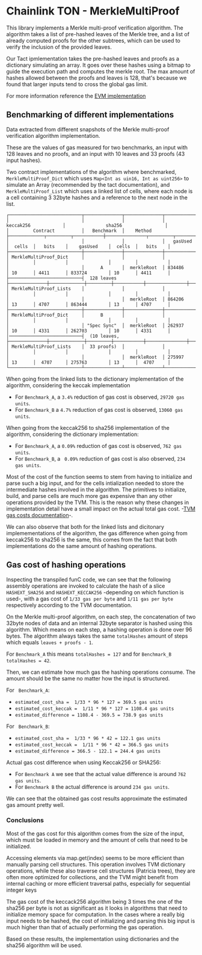 # Chainlink TON -  MerkleMultiProof

This library implements a Merkle multi-proof verification algorithm. The algorithm takes a list of pre-hashed leaves of the Merkle tree, and a list of already computed proofs for the other subtrees, which can be used to verify the inclusion of the provided leaves. 

Our Tact ipmlementation takes the pre-hashed leaves and proofs as a dictionary simulating an array. It goes over these hashes using a bitmap to guide the execution path and computes the merkle root. The max amount of hashes allowed between the proofs and leaves is 128, that's because we found that larger inputs tend to cross the global gas limit.

For more information reference the [EVM implementation](https://github.com/smartcontractkit/chainlink-ccip/blob/main/chains/evm/contracts/libraries/MerkleMultiProof.sol)

## Benchmarking of different implementations

Data extracted from different snapshots of the Merkle multi-proof verification algorithm implementation. 

These are the values of gas measured for two benchmarks, an input with 128 leaves and no proofs, and an input with 10 leaves and 33 proofs (43 input hashes).

Two contract implementations of the algorithm where benchmarked, `MerkleMultiProof_Dict` which uses `Map<Int as uin16, Int as uint256>` to simulate an Array (recommended by the tact documentation), and `MerkleMultiProof_List` which uses a linked list of cells, where each node is a cell containing 3 32byte hashes and a reference to the next node in the list. 
```
┌───────────────────────────┬──────────────┬──────────────┬───────────────────────────────────┬─────────────────────────────────────┐
│                           │              │              │              keccak256            │               sha256                │
│         Contract          │   Benchmark  │    Method    ├─────────────┬─────────┬───────────┼───────────────┬─────────┬───────────┤
│                           │              │              │   gasUsed   │  cells  │   bits    │    gasUsed    │  cells  │   bits    │
├───────────────────────────┼──────────────┼──────────────┼─────────────┼─────────┼───────────┼───────────────┼─────────┼───────────┤
│ MerkleMultiProof_Dict     │              │              │             │         │           │               │         │           │
│                           │      A       │  merkleRoot  │ 834486      │ 10      │ 4411      │ 833724        │ 10      │ 4411      │
├───────────────────────────┤  128 leaves  ├──────────────┼─────────────┼─────────┼───────────┼───────────────┼─────────┼───────────┤
│ MerkleMultiProof_Lists    │              │              │             │         │           │               │         │           │
│                           │              │  merkleRoot  │ 864206      │ 13      │ 4707      │ 863444        │ 13      │ 4707      │
├───────────────────────────┼──────────────┼──────────────┼─────────────┼─────────┼───────────┼───────────────┼─────────┼───────────┤
│ MerkleMultiProof_Dict     │      B       │              │             │         │           │               │         │           │
│                           │ "Spec Sync"  │  merkleRoot  │ 262937      │ 10      │ 4331      │ 262703        │ 10      │ 4331      │
│───────────────────────────┤  (10 leaves, ├──────────────┼─────────────┼─────────┼───────────┼───────────────┼─────────┼───────────┤
│ MerkleMultiProof_Lists    │  33 proofs)  │              │             │         │           │               │         │           │
│                           │              │  merkleRoot  │ 275997      │ 13      │  4707     │ 275763        │ 13      │  4707     │
└───────────────────────────┴──────────────┴──────────────┴─────────────┴─────────┴───────────┴───────────────┴─────────┴───────────┘
```

When going from the linked lists to the dictionary implementation of the algorithm, considering the keccak implementation
- For `Benchmark_A`, a `3.4%` reduction of gas cost is observed, `29720 gas units`.
- For `Benchmark_B` a `4.7%` reduction of gas cost is observed, `13060 gas units`. 

When going from the keccak256 to sha256 implementation of the algorithm, considering the dictionary implementation:
- For `Benchmark_A`, a  `0.09%` reduction of gas cost is observed, `762 gas units`.
- For `Benchmark_B`, a ` 0.09%` reduction of gas cost is also observed, `234 gas units`.

Most of the cost of the function seems to stem from having to initialize and parse such a big input, and for the cells intialization needed to store the intermediate hashes involved in the algorithm. The primitives to initialize, build, and parse cells are much more gas expensive than any other operations provided by the TVM. This is the reason why these changes in implementation detail have a small impact on the actual total gas cost. -[TVM gas costs documentation](https://docs.ton.org/v3/documentation/smart-contracts/transaction-fees/fees-low-level#tvm-instructions-cost)-.

We can also observe that both for the linked lists and dicitonary implemementations of the algorithm, the gas difference when going from keccak256 to sha256 is the same, this comes from the fact that both implementations do the same amount of hashing operations.

## Gas cost of hashing operations

Inspecting the transpiled funC code, we can see that the following assembly operations are invoked to calculate the hash of a slice  `HASHEXT_SHA256` and `HASHEXT_KECCAK256` -depending on which function is used-, with a gas cost of `1/33 gas per byte` and `1/11 gas per byte` respectively according to the TVM documentation. 

On the Merkle multi-proof algorithm, on each step, the concatenation of two 32byte nodes of data and an internal 32byte separator is hashed using this algorithm. Which means on each step, a hashing operation is done over 96 bytes. The algorithm always takes the same `totalHashes` amount of steps which equals `leaves + proofs - 1`. 

For `Benchmark_A` this means `totalHashes = 127` and for `Benchmark_B` `totalHashes = 42`.

Then, we can estimate how much gas the hashing operations consume. The amount should be the same no matter how the input is structured.

For ` Benchmark_A`:
- `estimated_cost_sha =  1/33 * 96 * 127 = 369.5 gas units`
- `estimated_cost_keccak =  1/11 * 96 * 127 = 1108.4 gas units`
- `estimated_difference = 1108.4 - 369.5 = 738.9 gas units`

For ` Benchmark_B`:
- `estimated_cost_sha =  1/33 * 96 * 42 = 122.1 gas units`
- `estimated_cost_keccak =  1/11 * 96 * 42 = 366.5 gas units`
- `estimated_difference = 366.5 - 122.1 = 244.4 gas units`

Actual gas cost difference when using Keccak256 or SHA256:
- For `Benchmark A` we see that the actual value difference  is around `762 gas units`.
- For `Benchmark B` the actual difference is around `234 gas units`.

We can see that the obtained gas cost results approximate the estimated gas amount pretty well.

### Conclusions

Most of the gas cost for this algorithm comes from the size of the input, which must be loaded in memory and the amount of cells that need to be initialized. 
 
Accessing elements via map.get(index) seems to be more efficient than manually parsing cell structures. This operation involves TVM dictionary operations, while these also traverse cell structures (Patricia trees), they are often more optimized for collections, and the TVM might benefit from internal caching or more efficient traversal paths, especially for sequential integer keys

The gas cost of the keccack256 algorithm being 3 times the one of the sha256 per byte is not as significant as it looks in algorithms that need to initialize memory space for computation. In the cases where a really big input needs to be hashed, the cost of initializing and parsing this big input is much higher than that of actually performing the gas operation. 

Based on these results, the implementation using dictionaries and the sha256 algorithm will be used.
